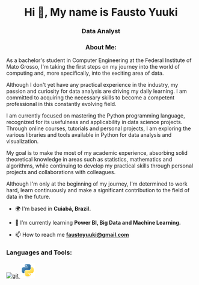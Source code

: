 <h1 align="center">Hi 👋, My name is Fausto Yuuki</h1>
<h3 align="center">Data Analyst</h3>

<h3 align="center">About Me:</h3>

As a bachelor's student in Computer Engineering at the Federal Institute of Mato Grosso, I'm taking the first steps on my journey into the world of computing and, more specifically, into the exciting area of data.

Although I don't yet have any practical experience in the industry, my passion and curiosity for data analysis are driving my daily learning. I am committed to acquiring the necessary skills to become a competent professional in this constantly evolving field.

I am currently focused on mastering the Python programming language, recognized for its usefulness and applicability in data science projects. Through online courses, tutorials and personal projects, I am exploring the various libraries and tools available in Python for data analysis and visualization.

My goal is to make the most of my academic experience, absorbing solid theoretical knowledge in areas such as statistics, mathematics and algorithms, while continuing to develop my practical skills through personal projects and collaborations with colleagues.

Although I'm only at the beginning of my journey, I'm determined to work hard, learn continuously and make a significant contribution to the field of data in the future.

- 🌍 I'm based in **Cuiabá, Brazil.**

- 🧠 I’m currently learning **Power BI, Big Data and Machine Learning.**

- 📫 How to reach me **faustoyuuki@gmail.com**

<h3 align="left">Languages and Tools:</h3>
<p align="left"> <a href="https://git-scm.com/" target="_blank" rel="noreferrer"> <img src="https://www.vectorlogo.zone/logos/git-scm/git-scm-icon.svg" alt="git" width="40" height="40"/> </a> <a href="https://www.python.org" target="_blank" rel="noreferrer"> <img src="https://raw.githubusercontent.com/devicons/devicon/master/icons/python/python-original.svg" alt="python" width="40" height="40"/> </a> </p>
